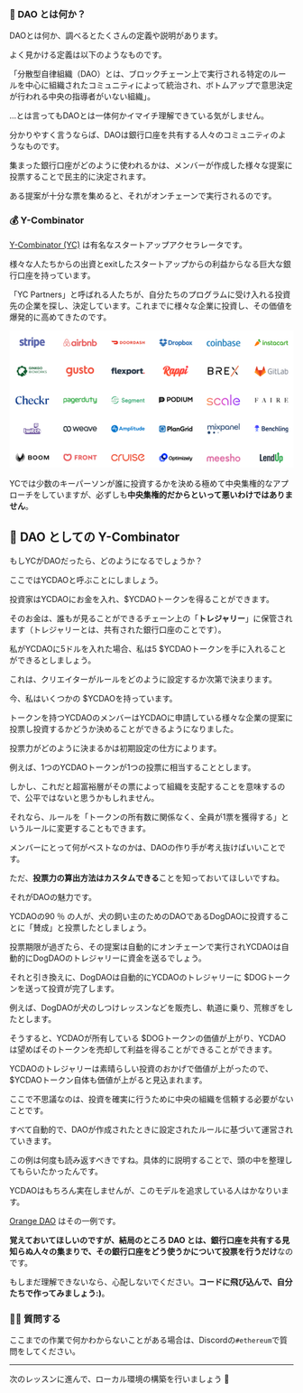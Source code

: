 ### 👻 DAO とは何か？

DAOとは何か、調べるとたくさんの定義や説明があります。

よく見かける定義は以下のようなものです。

「分散型自律組織（DAO）とは、ブロックチェーン上で実行される特定のルールを中心に組織されたコミュニティによって統治され、ボトムアップで意思決定が行われる中央の指導者がいない組織」。

...とは言ってもDAOとは一体何かイマイチ理解できている気がしません。

分かりやすく言うならば、DAOは銀行口座を共有する人々のコミュニティのようなものです。

集まった銀行口座がどのように使われるかは、メンバーが作成した様々な提案に投票することで民主的に決定されます。

ある提案が十分な票を集めると、それがオンチェーンで実行されるのです。


### 💰 Y-Combinator

[Y-Combinator (YC)](https://www.ycombinator.com/) は有名なスタートアップアクセラレータです。

様々な人たちからの出資とexitしたスタートアップからの利益からなる巨大な銀行口座を持っています。

「YC Partners」と呼ばれる人たちが、自分たちのプログラムに受け入れる投資先の企業を探し、決定しています。これまでに様々な企業に投資し、その価値を爆発的に高めてきたのです。

![](1_1_1.png)

YCでは少数のキーパーソンが誰に投資するかを決める極めて中央集権的なアプローチをしていますが、必ずしも**中央集権的だからといって悪いわけではありません**。


## 🤠 DAO としての Y-Combinator

もしYCがDAOだったら、どのようになるでしょうか？

ここではYCDAOと呼ぶことにしましょう。

投資家はYCDAOにお金を入れ、$YCDAOトークンを得ることができます。

そのお金は、誰もが見ることができるチェーン上の「**トレジャリー**」に保管されます（トレジャリーとは、共有された銀行口座のことです）。

私がYCDAOに5ドルを入れた場合、私は5 $YCDAOトークンを手に入れることができるとしましょう。

これは、クリエイターがルールをどのように設定するか次第で決まります。

今、私はいくつかの $YCDAOを持っています。

トークンを持つYCDAOのメンバーはYCDAOに申請している様々な企業の提案に投票し投資するかどうか決めることができるようになりました。

投票力がどのように決まるかは初期設定の仕方によります。

例えば、1つのYCDAOトークンが1つの投票に相当することとします。

しかし、これだと超富裕層がその票によって組織を支配することを意味するので、公平ではないと思うかもしれません。

それなら、ルールを「トークンの所有数に関係なく、全員が1票を獲得する」というルールに変更することもできます。

メンバーにとって何がベストなのかは、DAOの作り手が考え抜けばいいことです。

ただ、**投票力の算出方法はカスタムできる**ことを知っておいてほしいですね。

それがDAOの魅力です。

YCDAOの90 ％ の人が、犬の飼い主のためのDAOであるDogDAOに投資することに「賛成」と投票したとしましょう。

投票期限が過ぎたら、その提案は自動的にオンチェーンで実行されYCDAOは自動的にDogDAOのトレジャリーに資金を送るでしょう。

それと引き換えに、DogDAOは自動的にYCDAOのトレジャリーに $DOGトークンを送って投資が完了します。

例えば、DogDAOが犬のしつけレッスンなどを販売し、軌道に乗り、荒稼ぎをしたとします。

そうすると、YCDAOが所有している $DOGトークンの価値が上がり、YCDAOは望めばそのトークンを売却して利益を得ることができることができます。

YCDAOのトレジャリーは素晴らしい投資のおかげで価値が上がったので、$YCDAOトークン自体も価値が上がると見込まれます。

ここで不思議なのは、投資を確実に行うために中央の組織を信頼する必要がないことです。

すべて自動的で、DAOが作成されたときに設定されたルールに基づいて運営されていきます。

この例は何度も読み返すべきですね。具体的に説明することで、頭の中を整理してもらいたかったんです。

YCDAOはもちろん実在しませんが、このモデルを追求している人はかなりいます。

[Orange DAO](https://www.orangedao.xyz/) はその一例です。

**覚えておいてほしいのですが、結局のところ DAO とは、銀行口座を共有する見知らぬ人々の集まりで、その銀行口座をどう使うかについて投票を行うだけ**なのです。

もしまだ理解できないなら、心配しないでください。**コードに飛び込んで、自分たちで作ってみましょう:)**。


### 🙋‍♂️ 質問する

ここまでの作業で何かわからないことがある場合は、Discordの`#ethereum`で質問をしてください。

---

次のレッスンに進んで、ローカル環境の構築を行いましょう 🎉
